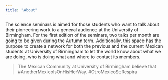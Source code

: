 ```yaml
---
title: "About"
---
```


The science seminars is aimed for those students who want to talk about their
pioneering work to a general audience at the University of Birmingham.
For the first edition of the seminars, two talks per month are going to be given
during the Autumn term.
Additionally, this space has the purpose to create a network for both the
previous and the current Mexican students at University of Birmingham
to let the world know about what we are doing, who is doing what and
where to contact its members.

> The Mexican Community at University of Birmingham believe that #AnotherMexicoIsOnHisHerWay. #OtroMexicoSeRespira
